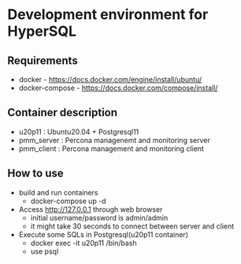 # Development environment for HyperSQL
  
Requirements
------------
- docker - https://docs.docker.com/engine/install/ubuntu/
- docker-compose - https://docs.docker.com/compose/install/

Container description
---------------------
- u20p11           : Ubuntu20.04 + Postgresql11
- pmm_server       : Percona managenemt and monitoring server
- pmm_client		   : Percona management and monitoring client

How to use
----------
- build and run containers
  - docker-compose up -d
- Access http://127.0.0.1 through web browser
  - initial username/password is admin/admin
  - it might take 30 seconds to connect between server and client
- Execute some SQLs in Postgresql(u20p11 container)
  - docker exec -it u20p11 /bin/bash
  - use psql

